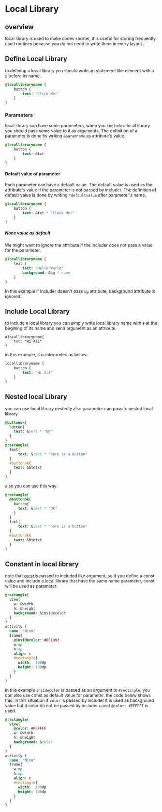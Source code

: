 Local Library
=================

overview
-----
local library is used to make codes shorter, it is useful for storing frequently used routines because you do not need to write them in every layout . 

## Define Local Library
to defining a local library you should write an statement like element with a `@` before its name.

 
```sass
@locallibraryname {
    button {
        text: "Click Me!"
    }
}
```

### Parameters
local library can have some parameters, when you `include` a local library you should pass some value to it as arguments. The definition of a parameter is done by writing `&paramname` as attribute's value.
```sass
@locallibraryname {
    button {
        text: &txt
    }
}
```

#### Default value of parameter
Each parameter can have a default value. The default value is used as the attribute's value if the parameter is not passed by includer.  The definition of default value is done by writing `*defaultvalue` after parameter's name.
```sass
@locallibraryname {
    button {
        text: &txt * "Clock Me!"
    }
}
```

##### None value as default
We might want to ignore the attribute if the includer does not pass a value for the parameter.


```sass
@locallibraryname {
    text {
        text: "Hello World"
        background: &bg * none
    }
}
```
In this example if includer doesn't pass `bg` attribute, background attribute is ignored.

## Include Local Library
to include a local library you can simply write local library name with `#` at the begining of its name and send argument as an attribute.

```sas
#locallibraryname{
    txt: "Hi Ali"
}
```
in this example, it is interpreted as below:

```sass
locallibraryname {
    button {
        text: "Hi Ali"
    }
}
```

## Nested local Library
you can use local library nestedly also parameter can pass to nested local library.

```sass
@buttonok{
  button{
    text: &text * "OK"
  }
}
@rectangle{
  text{
      text: &text * "here is a button"
  }
  #buttonok{
    text: &btntxt
  }
}
```

also you can use this way:

```sass
@rectangle{
  @buttonok{
    button{
      text: &text * "OK"
    }
  }
  text{
      text: &text * "here is a button"
  }
  #buttonok{
    text: &btntxt
  }
}
```

## Constant in local library
note that [`const`](./../consts)is  passed to included like argument, so if you define a const value and include a local library that have the same name parameter, const will be used as parameter. 

``` sass
@rectangle{
  view{
    w: &width
    h: &height
    background: &insidecolor
  }
}
activity {
  name: "Nino"
  frame{
    @insidecolor: #B51993
    w:mp
    h:mp
    align: c
    #rectangle{
      width:  100dp
      height: 100dp
    }
  }
}
```
in this example `insidecolor` is passed as an argument to `#rectangle`. you can also use const as default value for parameter. the code below shows this. in this situation if `color` is passed by includer it is used as background value but if color do not be passed by includer const `@color: #FFFFFF` is used.

```sass
@rectangle{
  view{
    @color: #FFFFFF
    w: &width
    h: &height
    background: &color
  }
}
activity {
  name: "Nino"
  frame{
    w:mp
    h:mp
    align: c
    #rectangle{
      width:  100dp
      height: 100dp
    }
  }
}
```
